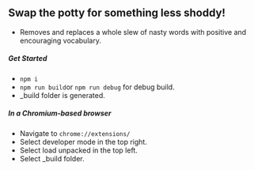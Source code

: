 ## Swap the potty for something less shoddy!
 - Removes and replaces a whole slew of nasty words with positive and encouraging vocabulary.

##### Get Started
- ```npm i```
- ```npm run build```or ```npm run debug``` for debug build.
- _build folder is generated.

##### In a Chromium-based browser
- Navigate to ```chrome://extensions/```
- Select developer mode in the top right.
- Select load unpacked in the top left.
- Select _build folder.
